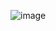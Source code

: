 ![image](https://user-images.githubusercontent.com/69623465/116875335-65ff6000-ac23-11eb-9bb5-2f554ec9fd4e.png)

